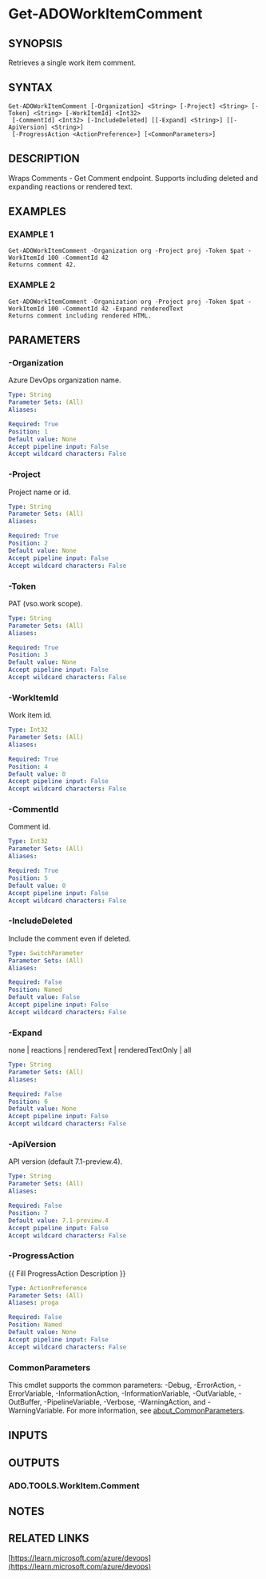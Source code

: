 ﻿---
external help file: ado.core-help.xml
Module Name: ado.core
online version: https://learn.microsoft.com/azure/devops
schema: 2.0.0
---

# Get-ADOWorkItemComment

## SYNOPSIS
Retrieves a single work item comment.

## SYNTAX

```
Get-ADOWorkItemComment [-Organization] <String> [-Project] <String> [-Token] <String> [-WorkItemId] <Int32>
 [-CommentId] <Int32> [-IncludeDeleted] [[-Expand] <String>] [[-ApiVersion] <String>]
 [-ProgressAction <ActionPreference>] [<CommonParameters>]
```

## DESCRIPTION
Wraps Comments - Get Comment endpoint.
Supports including deleted and expanding
reactions or rendered text.

## EXAMPLES

### EXAMPLE 1
```
Get-ADOWorkItemComment -Organization org -Project proj -Token $pat -WorkItemId 100 -CommentId 42
Returns comment 42.
```

### EXAMPLE 2
```
Get-ADOWorkItemComment -Organization org -Project proj -Token $pat -WorkItemId 100 -CommentId 42 -Expand renderedText
Returns comment including rendered HTML.
```

## PARAMETERS

### -Organization
Azure DevOps organization name.

```yaml
Type: String
Parameter Sets: (All)
Aliases:

Required: True
Position: 1
Default value: None
Accept pipeline input: False
Accept wildcard characters: False
```

### -Project
Project name or id.

```yaml
Type: String
Parameter Sets: (All)
Aliases:

Required: True
Position: 2
Default value: None
Accept pipeline input: False
Accept wildcard characters: False
```

### -Token
PAT (vso.work scope).

```yaml
Type: String
Parameter Sets: (All)
Aliases:

Required: True
Position: 3
Default value: None
Accept pipeline input: False
Accept wildcard characters: False
```

### -WorkItemId
Work item id.

```yaml
Type: Int32
Parameter Sets: (All)
Aliases:

Required: True
Position: 4
Default value: 0
Accept pipeline input: False
Accept wildcard characters: False
```

### -CommentId
Comment id.

```yaml
Type: Int32
Parameter Sets: (All)
Aliases:

Required: True
Position: 5
Default value: 0
Accept pipeline input: False
Accept wildcard characters: False
```

### -IncludeDeleted
Include the comment even if deleted.

```yaml
Type: SwitchParameter
Parameter Sets: (All)
Aliases:

Required: False
Position: Named
Default value: False
Accept pipeline input: False
Accept wildcard characters: False
```

### -Expand
none | reactions | renderedText | renderedTextOnly | all

```yaml
Type: String
Parameter Sets: (All)
Aliases:

Required: False
Position: 6
Default value: None
Accept pipeline input: False
Accept wildcard characters: False
```

### -ApiVersion
API version (default 7.1-preview.4).

```yaml
Type: String
Parameter Sets: (All)
Aliases:

Required: False
Position: 7
Default value: 7.1-preview.4
Accept pipeline input: False
Accept wildcard characters: False
```

### -ProgressAction
{{ Fill ProgressAction Description }}

```yaml
Type: ActionPreference
Parameter Sets: (All)
Aliases: proga

Required: False
Position: Named
Default value: None
Accept pipeline input: False
Accept wildcard characters: False
```

### CommonParameters
This cmdlet supports the common parameters: -Debug, -ErrorAction, -ErrorVariable, -InformationAction, -InformationVariable, -OutVariable, -OutBuffer, -PipelineVariable, -Verbose, -WarningAction, and -WarningVariable. For more information, see [about_CommonParameters](http://go.microsoft.com/fwlink/?LinkID=113216).

## INPUTS

## OUTPUTS

### ADO.TOOLS.WorkItem.Comment
## NOTES

## RELATED LINKS

[https://learn.microsoft.com/azure/devops](https://learn.microsoft.com/azure/devops)

